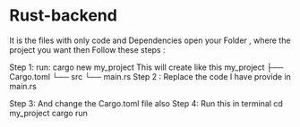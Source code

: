 # Rust-backend
It is the files with only code and Dependencies
open your Folder ,  where the project you want then Follow these steps :

Step 1:
      run: cargo new my_project
This will create like this 
      my_project
          ├── Cargo.toml
          └── src
              └── main.rs
Step 2 : 
       Replace the code I have provide in main.rs

Step 3: 
       And change the Cargo.toml file also 
Step 4:
      Run this in terminal
          cd my_project
          cargo run
